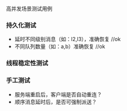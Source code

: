 
高并发场景测试用例

### 持久化测试

* 延时不同级别消息（如：l2,l3），准确恢复 //ok
* 不同队列数量（如：a,b）准确恢复 //ok


### 线程稳定性测试


### 手工测试

* 服务端重启后，客户端是否自动重连？
* 顺序消息延时后，是否可强制派送？